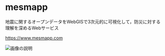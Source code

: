 # mesmapp
地震に関するオープンデータをWebGISで3次元的に可視化して，防災に対する理解を深めるWebサービス

https://www.mesmapp.com

![画像の説明]([https://www.mesmapp.com/Source/Images/ImagesOfMeSM.png])


